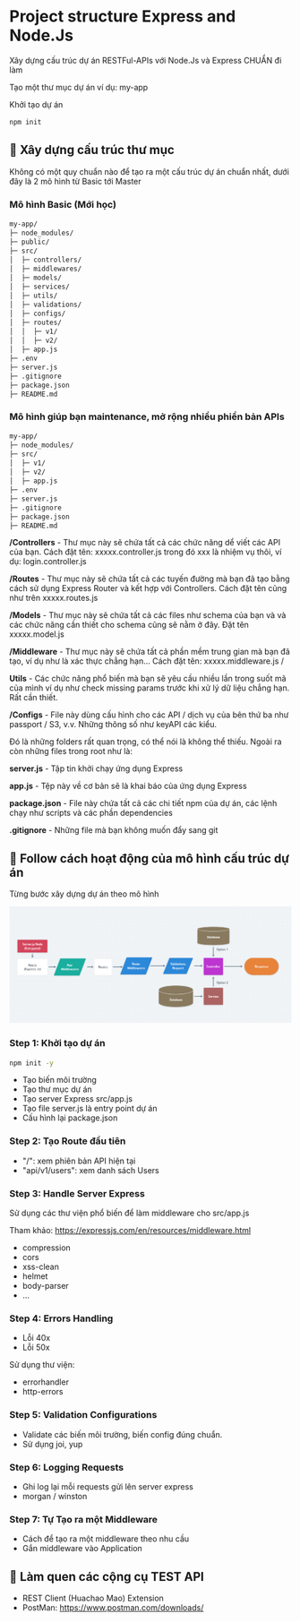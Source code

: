 # Project structure Express and Node.Js

Xây dựng cấu trúc dự án RESTFul-APIs với Node.Js và Express CHUẨN đi làm

Tạo một thư mục dự án ví dụ: my-app

Khởi tạo dự án

```bash
npm init
```

## 💛 Xây dựng cấu trúc thư mục

Không có một quy chuẩn nào để tạo ra một cấu trúc dự án chuẩn nhất, dưới đây là 2 mô hình từ Basic tới Master

### Mô hình Basic (Mới học)

```code
my-app/
├─ node_modules/
├─ public/
├─ src/
│  ├─ controllers/
│  ├─ middlewares/
│  ├─ models/
│  ├─ services/
│  ├─ utils/
│  ├─ validations/
│  ├─ configs/
│  ├─ routes/
│  │  ├─ v1/
│  │  ├─ v2/
│  ├─ app.js
├─ .env
├─ server.js
├─ .gitignore
├─ package.json
├─ README.md

```

### Mô hình giúp bạn maintenance, mở rộng nhiều phiển bản APIs

```code
my-app/
├─ node_modules/
├─ src/
│  ├─ v1/
│  ├─ v2/
│  ├─ app.js
├─ .env
├─ server.js
├─ .gitignore
├─ package.json
├─ README.md

```

**/Controllers** - Thư mục này sẽ chứa tất cả các chức năng dể viết các API của bạn. Cách đặt tên: xxxxx.controller.js trong đó xxx là nhiệm vụ thôi, ví dụ: login.controller.js

**/Routes** - Thư mục này sẽ chứa tất cả các tuyến đường mà bạn đã tạo bằng cách sử dụng Express Router và kết hợp với Controllers. Cách đặt tên cũng như trên xxxxx.routes.js

**/Models** - Thư mục này sẽ chứa tất cả các files như schema của bạn và và các chức năng cần thiết cho schema cũng sẽ nằm ở đây. Đặt tên xxxxx.model.js

**/Middleware** - Thư mục này sẽ chứa tất cả phần mềm trung gian mà bạn đã tạo, ví dụ như là xác thực chẳng hạn... Cách đặt tên: xxxxx.middleware.js /

**Utils** - Các chức năng phổ biến mà bạn sẽ yêu cầu nhiều lần trong suốt mã của mình ví dụ như check missing params trước khi xử lý dữ liệu chẳng hạn. Rất cần thiết.

**/Configs** - File này dùng cấu hình cho các API / dịch vụ của bên thứ ba như passport / S3, v.v. Những thông số như keyAPI các kiểu.

Đó là những folders rất quan trọng, có thể nói là không thể thiếu. Ngoài ra còn những files trong root như là:

**server.js** - Tập tin khởi chạy ứng dụng Express

**app.js** - Tệp này về cơ bản sẽ là khai báo của ứng dụng Express

**package.json** - File này chứa tất cả các chi tiết npm của dự án, các lệnh chạy như scripts và các phần dependencies

**.gitignore** - Những file mà bạn không muốn đẩy sang git

## 💛 Follow cách hoạt động của mô hình cấu trúc dự án

Từng bước xây dựng dự án theo mô hình

![flow](img/flow.png)

### Step 1: Khởi tạo dự án

```bash
npm init -y
```

- Tạo biến môi trường
- Tạo thư mục dự án
- Tạo server Express src/app.js
- Tạo file server.js là entry point dự án
- Cấu hình lại package.json

### Step 2: Tạo Route đầu tiên

- "/": xem phiên bản API hiện tại
- "api/v1/users": xem danh sách Users

### Step 3: Handle Server Express

Sử dụng các thư viện phổ biến để làm middleware cho src/app.js

Tham khảo: <https://expressjs.com/en/resources/middleware.html>

- compression
- cors
- xss-clean
- helmet
- body-parser
- ...

### Step 4: Errors Handling

- Lỗi 40x
- Lỗi 50x

Sử dụng thư viện:

- errorhandler
- http-errors

### Step 5: Validation Configurations

- Validate các biến môi trường, biến config đúng chuẩn.
- Sử dụng joi, yup

### Step 6: Logging Requests

- Ghi log lại mỗi requests gửi lên server express
- morgan / winston

### Step 7: Tự Tạo ra một Middleware

- Cách để tạo ra một middleware theo nhu cầu
- Gắn middleware vào Application

## 💛 Làm quen các cộng cụ TEST API

- REST Client (Huachao Mao) Extension
- PostMan: <https://www.postman.com/downloads/>
